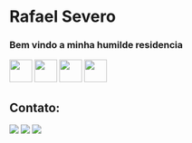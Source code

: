 # Rafael Severo
### Bem vindo a minha humilde residencia

<img loading = "lazy" src="https://cdn.jsdelivr.net/gh/devicons/devicon@latest/icons/c/c-original.svg" whidth="40" height="40"/> 
<img loading = "lazy" src="https://cdn.jsdelivr.net/gh/devicons/devicon@latest/icons/python/python-original.svg" whidth="40" height="40"/>
<img loading = "lazy" src="https://cdn.jsdelivr.net/gh/devicons/devicon@latest/icons/html5/html5-original.svg" whidth="40" height="40" />
<img loading = "lazy" src="https://cdn.jsdelivr.net/gh/devicons/devicon@latest/icons/css3/css3-original.svg" whidth="40" height="40" />

## Contato:

<div>
<a href="https://instagram.com/seu-usuário-instagram-aqui" target="_blank"><img loading="lazy" src="https://img.shields.io/badge/-Instagram-%23E4405F?style=for-the-badge&logo=instagram&logoColor=white" target="_blank"></a>
<a href = "mailto:umseverorafael@gmail.com"><img loading="lazy" src="https://img.shields.io/badge/Gmail-D14836?style=for-the-badge&logo=gmail&logoColor=white" target="_blank"></a>
<a href="https://www.linkedin.com/in/Rafaeumesmo" target="_blank"><img loading="lazy" src="https://img.shields.io/badge/-LinkedIn-%230077B5?style=for-the-badge&logo=linkedin&logoColor=white" target="_blank"></a>   
</div>
          
          
          
                    
